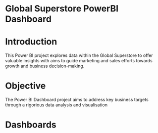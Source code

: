 # **Global Superstore PowerBI Dashboard**

# **Introduction**
This Power BI project explores data within the Global Superstore to offer valuable insights with aims to guide marketing and sales efforts towards growth and business decision-making.

# **Objective**
The Power BI Dashboard project aims to address key business targets through a rigorious data analysis and visualisation

# **Dashboards**

